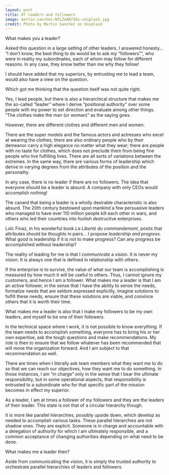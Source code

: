 ```yaml
---
layout: post
title: Of leaders and followers
image: martin-sanchez-NfLZeAN7I6s-unsplash.jpg
credit: Photo by Martin Sanchez on Unsplash
---
```

What makes you a leader?

Asked this question in a large setting of other leaders, I answered honesty… “I don’t know, the best thing to do would be to ask my “followers””, who were in reality my subordinates, each of whom may follow for different reasons. In any case, they know better than me why they follow!

I should have added that my superiors, by entrusting me to lead a team, would also have a view on the question.

Which got me thinking that the question itself was not quite right.

Yes, I lead people, but there is also a hierarchical structure that makes me the so-called “leader” where I derive “positional authority” over some people with my power to set direction and evaluate among other things. “The clothes make the man (or woman)” as the saying goes.

However, there are different clothes and different men and women.

There are the super models and the famous actors and actresses who excel at wearing the clothes; there are also ordinary people who by their demeanor carry a high elegance no matter what they wear; there are people with no taste for clothes, which does not preclude them from being fine people who live fulfilling lives. There are all sorts of variations between the extremes. In the same way, there are various forms of leadership which derive in varying degrees from the attributes of the position and the personality.

In any case, there is no leader if there are no followers. The idea that everyone should be a leader is absurd. A company with only CEOs would accomplish nothing!

The canard that being a leader is a wholly desirable characteristic is also absurd. The 20th century bestowed upon mankind a few persuasive leaders who managed to have over 110 million people kill each other in wars, and others who led their countries into foolish destructive enterprises.

Loïc Finaz, in his wonderful book *La Liberté du commandement*, posits that attributes should be thoughts in pairs… I propose *leadership and progress*. What good is leadership if it is not to make progress? Can any progress be accomplished without leadership?

The reality of leading for me is that I *communicate* a vision. It is never my vision. It is always one that is defined in relationship with others.

If the enterprise is to survive, the value of what our team is accomplishing is measured by how much it will be useful to others. Thus, I cannot ignore my customers, and hence I am a follower. What makes me a leader is that I am an active follower, in the sense that I have the ability to sense the needs, formalize needs that are seldom expressed explicitly, imagine solutions to fulfill these needs, ensure that these solutions are viable, and convince others that it is worth their time.

What makes me a leader is also that I make my followers to be my own leaders, and myself to be one of their followers.

In the technical space where I work, it is not possible to know everything. If the team needs to accomplish something, everyone has to bring his or her own expertise, ask the tough questions and make recommendations. My role is then to ensure that we follow whatever has been recommended that will move the organization forward. And I am subject to that recommendation as well.

There are times when I literally ask team members what they want me to do so that we can reach our objectives, how they want me to do something. In those instances, I am “in charge” only in the sense that I bear the ultimate responsibility, but in some operational aspects, that responsibility is entrusted to a subordinate who for that specific part of the mission becomes in effect my superior.

As a leader, I am at times a follower of my followers and they are the leaders of their leader. This state is not that of a circular hierarchy though.

It is more like parallel hierarchies, possibly upside down, which develop as needed to accomplish various tasks. These parallel hierarchies are not shadow ones. They are explicit. Someone is in charge and accountable with a delegation of authority for which I am ultimately responsible, and a common acceptance of changing authorities depending on what need to be done.

What makes me a leader then?

Aside from communicating the vision, it is simply the trusted authority to orchestrate parallel hierarchies of leaders and followers.